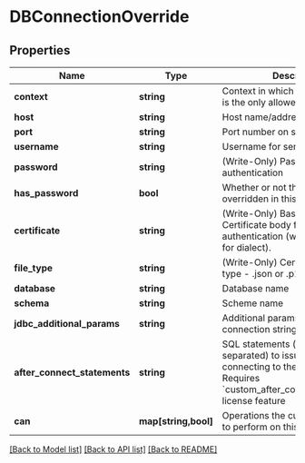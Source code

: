 # DBConnectionOverride

## Properties
Name | Type | Description | Notes
------------ | ------------- | ------------- | -------------
**context** | **string** | Context in which to override (&#x60;pdt&#x60; is the only allowed value) | [optional] 
**host** | **string** | Host name/address of server | [optional] 
**port** | **string** | Port number on server | [optional] 
**username** | **string** | Username for server authentication | [optional] 
**password** | **string** | (Write-Only) Password for server authentication | [optional] 
**has_password** | **bool** | Whether or not the password is overridden in this context | [optional] 
**certificate** | **string** | (Write-Only) Base64 encoded Certificate body for server authentication (when appropriate for dialect). | [optional] 
**file_type** | **string** | (Write-Only) Certificate keyfile type - .json or .p12 | [optional] 
**database** | **string** | Database name | [optional] 
**schema** | **string** | Scheme name | [optional] 
**jdbc_additional_params** | **string** | Additional params to add to JDBC connection string | [optional] 
**after_connect_statements** | **string** | SQL statements (semicolon separated) to issue after connecting to the database. Requires &#x60;custom_after_connect_statements&#x60; license feature | [optional] 
**can** | **map[string,bool]** | Operations the current user is able to perform on this object | [optional] 

[[Back to Model list]](../README.md#documentation-for-models) [[Back to API list]](../README.md#documentation-for-api-endpoints) [[Back to README]](../README.md)


